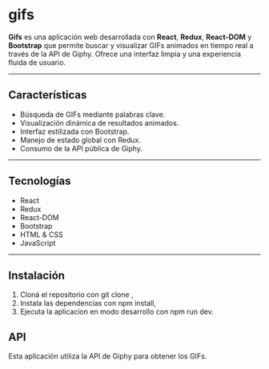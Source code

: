 # gifs
**Gifs** es una aplicación web desarrollada con **React**, **Redux**, **React-DOM** y **Bootstrap** que permite buscar y visualizar GIFs animados en tiempo real a través de la API de Giphy. Ofrece una interfaz limpia y una experiencia fluida de usuario.

---

## Características

- Búsqueda de GIFs mediante palabras clave.
- Visualización dinámica de resultados animados.
- Interfaz estilizada con Bootstrap.
- Manejo de estado global con Redux.
- Consumo de la API pública de Giphy.

---

## Tecnologías

- React
- Redux
- React-DOM
- Bootstrap
- HTML & CSS
- JavaScript

---

## Instalación

1. Cloná el repositorio con git clone <link>,
2. Instala las dependencias con npm install,
3. Ejecuta la aplicacion en modo desarrollo con npm run dev.

## API
Esta aplicación utiliza la API de Giphy para obtener los GIFs.
